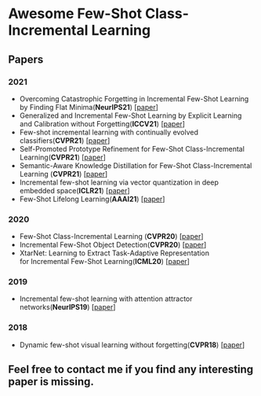 # Awesome Few-Shot Class-Incremental Learning


## Papers

  ### 2021
  
-  Overcoming Catastrophic Forgetting in Incremental Few-Shot Learning by Finding Flat Minima(**NeurIPS21**) [[paper]( https://openreview.net/forum?id=ALvt7nXa2q)] 
-  Generalized and Incremental Few-Shot Learning by Explicit Learning and Calibration without Forgetting(**ICCV21**) [[paper](http://arxiv.org/abs/2108.08165)]   
-  Few-shot incremental learning with continually evolved classifiers(**CVPR21**) [[paper](https://openaccess.thecvf.com/content/CVPR2021/html/Zhang_Few-Shot_Incremental_Learning_With_Continually_Evolved_Classifiers_CVPR_2021_paper.html)] 
- Self-Promoted Prototype Refinement for Few-Shot Class-Incremental Learning(**CVPR21**) [[paper](https://openaccess.thecvf.com/content/CVPR2021/html/Zhu_Self-Promoted_Prototype_Refinement_for_Few-Shot_Class-Incremental_Learning_CVPR_2021_paper.html)]
- Semantic-Aware Knowledge Distillation for Few-Shot Class-Incremental Learning (**CVPR21**) [[paper](https://openaccess.thecvf.com/content/CVPR2021/html/Cheraghian_Semantic-Aware_Knowledge_Distillation_for_Few-Shot_Class-Incremental_Learning_CVPR_2021_paper.html)]
- Incremental few-shot learning via vector quantization in deep embedded space(**ICLR21**) [[paper](https://openreview.net/forum?id=3SV-ZePhnZM)] 
- Few-Shot Lifelong Learning(**AAAI21**) [[paper](https://arxiv.org/pdf/2103.00991.pdf)]


  
 ### 2020
- Few-Shot Class-Incremental Learning (**CVPR20**) [[paper](https://openaccess.thecvf.com/content_CVPR_2020/html/Tao_Few-Shot_Class-Incremental_Learning_CVPR_2020_paper.html)] 
- Incremental Few-Shot Object Detection(**CVPR20**) [[paper](https://openaccess.thecvf.com/content_CVPR_2020/html/Perez-Rua_Incremental_Few-Shot_Object_Detection_CVPR_2020_paper.html)] 
- XtarNet: Learning to Extract Task-Adaptive Representation for Incremental Few-Shot Learning(**ICML20**) [[paper](http://proceedings.mlr.press/v119/yoon20b.html)] 


  
 ### 2019
 - Incremental few-shot learning with attention attractor networks(**NeurIPS19**) [[paper](https://arxiv.org/abs/1810.07218)] 

### 2018
- Dynamic few-shot visual learning without forgetting(**CVPR18**) [[paper](https://openaccess.thecvf.com/content_cvpr_2018/html/Gidaris_Dynamic_Few-Shot_Visual_CVPR_2018_paper.html)] 







## Feel free to contact me if you find any interesting paper is missing.

